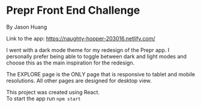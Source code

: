 # Prepr Front End Challenge
By Jason Huang</br>

Link to the app: https://naughty-hopper-203016.netlify.com/

I went with a dark mode theme for my redesign of the Prepr app. I personally prefer being able to toggle between dark and light modes and choose this as the main inspiration for the redesign.

The EXPLORE page is the ONLY page that is responsive to tablet and mobile resolutions. All other pages are designed for desktop view.

This project was created using React.</br>
To start the app run `npm start`